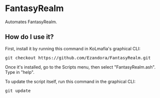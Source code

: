# FantasyRealm
Automates FantasyRealm.

How do I use it?
----------------
First, install it by running this command in KoLmafia's graphical CLI:

<pre>
git checkout https://github.com/Ezandora/FantasyRealm.git
</pre>
Once it's installed, go to the Scripts menu, then select "FantasyRealm.ash". Type in "help".

To update the script itself, run this command in the graphical CLI:

<pre>
git update
</pre>
